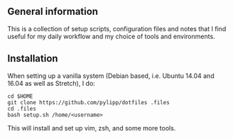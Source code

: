 ## General information

This is a collection of setup scripts, configuration files and notes that I find useful for my daily workflow and my choice of tools and environments. 

## Installation 

When setting up a vanilla system (Debian based, i.e. Ubuntu 14.04 and 16.04 as well as Stretch), I do:
```
cd $HOME
git clone https://github.com/pylipp/dotfiles .files
cd .files
bash setup.sh /home/<username>
```

This will install and set up vim, zsh, and some more tools.
